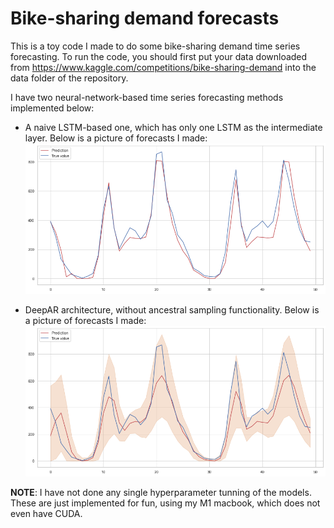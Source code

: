 # Bike-sharing demand forecasts

This is a toy code I made to do some bike-sharing demand time series forecasting.
To run the code, you should first put your data downloaded from https://www.kaggle.com/competitions/bike-sharing-demand into the data folder of the repository.

I have two neural-network-based time series forecasting methods implemented below:

* A naive LSTM-based one, which has only one LSTM as the intermediate layer. Below is a picture of forecasts I made:
![LSTM result](lstm.png?raw=true "LSTM forecasting picture")

* DeepAR architecture, without ancestral sampling functionality. Below is a picture of forecasts I made:
![DeepAR result](deepar.png?raw=true "LSTM forecasting picture")

**NOTE**: I have not done any single hyperparameter tunning of the models. These are just implemented for fun, using my M1 macbook, which does not even have CUDA.